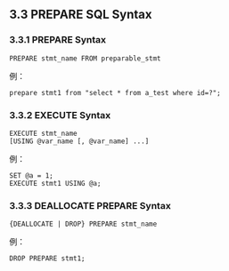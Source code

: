 ## 3.3 PREPARE SQL Syntax
### 3.3.1  PREPARE Syntax
```
PREPARE stmt_name FROM preparable_stmt
```
例：
```
prepare stmt1 from "select * from a_test where id=?";
```
### 3.3.2  EXECUTE Syntax
```
EXECUTE stmt_name
[USING @var_name [, @var_name] ...]
```
例：
```
SET @a = 1;
EXECUTE stmt1 USING @a;
``` 

### 3.3.3  DEALLOCATE PREPARE Syntax
```
{DEALLOCATE | DROP} PREPARE stmt_name
```
例：
```
DROP PREPARE stmt1;
```
